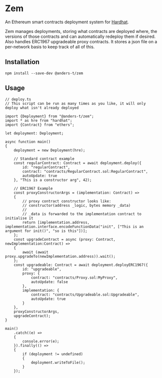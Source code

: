 # Zem

An Ethereum smart contracts deployment system for [Hardhat](https://github.com/nomiclabs/hardhat).

Zem manages deployments, storing what contracts are deployed where, the versions of those contracts and can automatically redeploy them if desired. Also handles ERC1967 upgradeable proxy contracts. It stores a json file on a per-network basis to keep track of all of this.

## Installation

`npm install --save-dev @anders-t/zem`

## Usage

```
// deploy.ts
// This script can be run as many times as you like, it will only deploy what isn't already deployed

import {Deployment} from "@anders-t/zem";
import * as hre from "hardhat";
import {Contract} from "ethers";

let deployment: Deployment;

async function main()
{
    deployment = new Deployment(hre);

    // Standard contract example
    const regularContract: Contract = await deployment.deploy({
        id: "regularContract",
        contract: "contracts/RegularContract.sol:RegularContract",
        autoUpdate: true
    }, "This is a constructor arg", 42);

    // ERC1967 Example
    const proxyConstructorArgs = (implementation: Contract) => 
    {
        // proxy contract constructor looks like:
        // constructor(address _logic, bytes memory _data)
        //
        // _data is forwarded to the implementation contract to initialise it
        return [implementation.address, implementation.interface.encodeFunctionData("init", ["This is an argument for init()", "so is this"])];
    };
    const upgradeContract = async (proxy: Contract, newImplementation:Contract) =>
    {
        await (await proxy.upgradeTo(newImplementation.address)).wait();
    };
    const upgradeable: Contract = await deployment.deployERC1967({
        id: "upgradeable",
        proxy: {
            contract: "contracts/Proxy.sol:MyProxy",
            autoUpdate: false
        },
        implementation: {
            contract: "contracts/Upgradeable.sol:Upgradeable",
            autoUpdate: true
        }
    },
    proxyConstructorArgs,
    upgradeContract);
}

main()
    .catch((e) =>
    {
        console.error(e);
    }).finally(() =>
    {
        if (deployment != undefined)
        {
            deployment.writeToFile();
        }
    });
```
